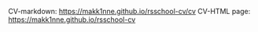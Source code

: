 CV-markdown: https://makk1nne.github.io/rsschool-cv/cv
CV-HTML page: https://makk1nne.github.io/rsschool-cv
